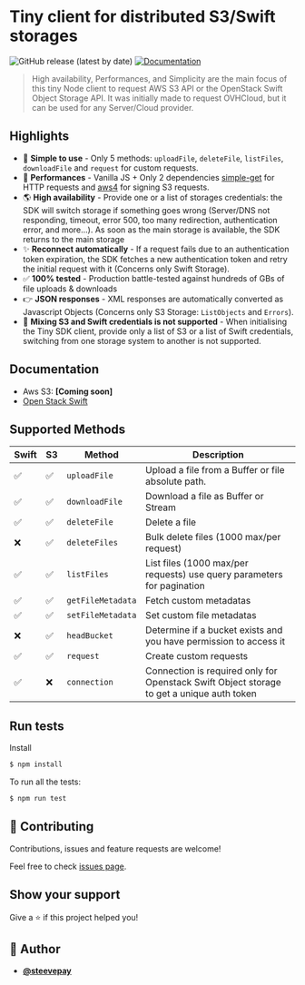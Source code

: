 # Tiny client for distributed S3/Swift storages

![GitHub release (latest by date)](https://img.shields.io/github/v/release/carboneio/high-availability-object-storage?style=for-the-badge)
[![Documentation](https://img.shields.io/badge/documentation-yes-brightgreen.svg?style=for-the-badge)](#api-usage)

> High availability, Performances, and Simplicity are the main focus of this tiny Node client to request AWS S3 API or the OpenStack Swift Object Storage API. It was initially made to request OVHCloud, but it can be used for any Server/Cloud provider.

## Highlights

* 🦄 **Simple to use** - Only 5 methods: `uploadFile`, `deleteFile`, `listFiles`, `downloadFile` and `request` for custom requests.
* 🚀 **Performances** - Vanilla JS + Only 2 dependencies [simple-get](https://github.com/feross/simple-get) for HTTP requests and [aws4](https://github.com/mhart/aws4) for signing S3 requests.
* 🌎 **High availability** - Provide one or a list of storages credentials: the SDK will switch storage if something goes wrong (Server/DNS not responding, timeout, error 500, too many redirection, authentication error, and more...). As soon as the main storage is available, the SDK returns to the main storage
* ✨ **Reconnect automatically** - If a request fails due to an authentication token expiration, the SDK fetches a new authentication token and retry the initial request with it (Concerns only Swift Storage).
* ✅ **100% tested** - Production battle-tested against hundreds of GBs of file uploads & downloads
* 👉 **JSON responses** - XML responses are automatically converted as Javascript Objects (Concerns only S3 Storage: `ListObjects` and `Errors`).
* 🚩 **Mixing S3 and Swift credentials is not supported** - When initialising the Tiny SDK client, provide only a list of S3 or a list of Swift credentials, switching from one storage system to another is not supported.

## Documentation

- Aws S3: **[Coming soon]**
- [Open Stack Swift](./USAGE-SWIFT.md)

## Supported Methods

| Swift | S3  | Method            | Description                                                            |
|-------------------------|------------|-------------------|------------------------------------------------------------------------|
| ✅                       | ✅          | `uploadFile`      | Upload a file from a Buffer or file absolute path.                     |
| ✅                       | ✅          | `downloadFile`    | Download a file as Buffer or Stream                                    |
| ✅                       | ✅          | `deleteFile`      | Delete a file                                                          |
| ❌                       | ✅          | `deleteFiles`     | Bulk delete files (1000 max/per request)                               |
| ✅                       | ✅          | `listFiles`       | List files (1000 max/per requests) use query parameters for pagination |
| ✅                       | ✅          | `getFileMetadata` | Fetch custom metadatas                                                 |
| ✅                       | ✅          | `setFileMetadata` | Set custom file metadatas                                              |
| ❌                       | ✅          | `headBucket`      | Determine if a bucket exists and you have permission to access it      |
| ✅                       | ✅          | `request`         | Create custom requests                                                 |
| ✅                       | ❌          | `connection`         | Connection is required only for Openstack Swift Object storage to get a unique auth token                                                 |


## Run tests

Install

```bash
$ npm install
```

To run all the tests:

```bash
$ npm run test
```

## 🤝 Contributing

Contributions, issues and feature requests are welcome!

Feel free to check [issues page](https://github.com/carboneio/high-availability-object-storage/issues).

## Show your support

Give a ⭐️ if this project helped you!

## 👤 Author

- [**@steevepay**](https://github.com/steevepay)

